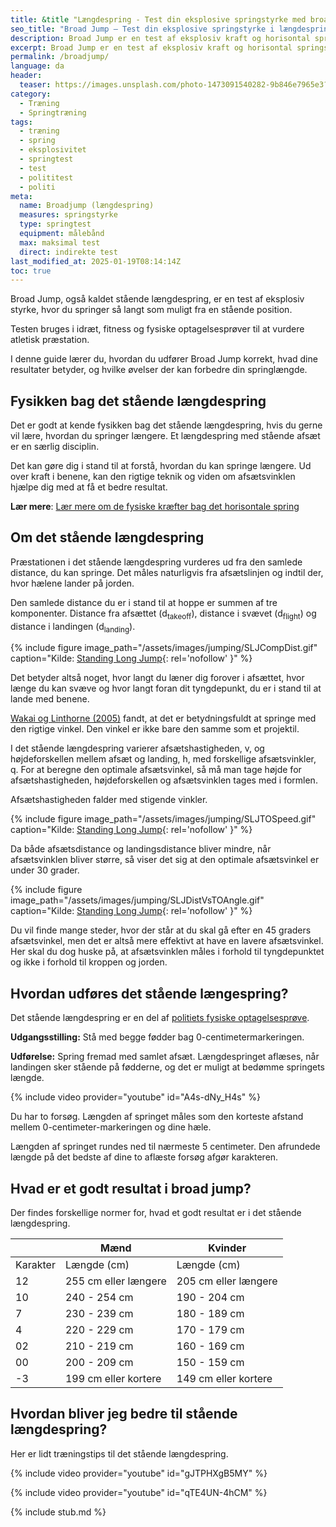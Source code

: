 ```yaml
---
title: &title "Længdespring - Test din eksplosive springstyrke med broad jump"
seo_title: "Broad Jump – Test din eksplosive springstyrke i længdespring"
description: Broad Jump er en test af eksplosiv kraft og horisontal springstyrke. Lær, hvordan du udfører et stående korrekt, hvad resultaterne betyder, og hvordan du forbedrer dit spring.
excerpt: Broad Jump er en test af eksplosiv kraft og horisontal springstyrke. Lær, hvordan du udfører et stående længdespring korrekt, hvad resultaterne betyder, og hvordan du forbedrer dit spring.
permalink: /broadjump/
language: da
header:
  teaser: https://images.unsplash.com/photo-1473091540282-9b846e7965e3?ixlib=rb-1.2.1&ixid=MnwxMjA3fDB8MHxwaG90by1wYWdlfHx8fGVufDB8fHx8&auto=format&fit=crop&h=300&w=400&q=10
category:
  - Træning
  - Springtræning
tags:
  - træning
  - spring
  - eksplosivitet
  - springtest
  - test
  - polititest
  - politi
meta:
  name: Broadjump (længdespring)
  measures: springstyrke
  type: springtest
  equipment: målebånd
  max: maksimal test
  direct: indirekte test
last_modified_at: 2025-01-19T08:14:14Z
toc: true
---
```


Broad Jump, også kaldet stående længdespring, er en test af eksplosiv styrke, hvor du springer så langt som muligt fra en stående position.

Testen bruges i idræt, fitness og fysiske optagelsesprøver til at vurdere atletisk præstation.

I denne guide lærer du, hvordan du udfører Broad Jump korrekt, hvad dine resultater betyder, og hvilke øvelser der kan forbedre din springlængde.

## Fysikken bag det stående længdespring

Det er godt at kende fysikken bag det stående længdespring, hvis du gerne vil lære, hvordan du springer længere. Et længdespring med stående afsæt er en særlig disciplin. 

Det kan gøre dig i stand til at forstå, hvordan du kan springe længere. Ud over kraft i benene, kan den rigtige teknik og viden om afsætsvinklen hjælpe dig med at få et bedre resultat.

**Lær mere**: [Lær mere om de fysiske kræfter bag det horisontale spring](/fysik-horisontalt-hop/)

## Om det stående længdespring

Præstationen i det stående længdespring vurderes ud fra den samlede distance, du kan springe. Det måles naturligvis fra afsætslinjen og indtil der, hvor hælene lander på jorden.

Den samlede distance du er i stand til at hoppe er summen af tre komponenter. Distance fra afsættet (d<sub>takeoff</sub>), distance i svævet (d<sub>flight</sub>) og distance i landingen (d<sub>landing</sub>).

{% include figure image_path="/assets/images/jumping/SLJCompDist.gif" caption="Kilde: [Standing Long Jump](https://web.archive.org/web/20210729020721/https://www.brunel.ac.uk/~spstnpl/BiomechanicsAthletics/StandingLongJump.htm){: rel='nofollow' }" %}

Det betyder altså noget, hvor langt du læner dig forover i afsættet, hvor længe du kan svæve og hvor langt foran dit tyngdepunkt, du er i stand til at lande med benene.

[Wakai og Linthorne (2005)](https://www.sciencedirect.com/science/article/abs/pii/S0167945704001186) fandt, at det er betydningsfuldt at springe med den rigtige vinkel. Den vinkel er ikke bare den samme som et projektil.

I det stående længdespring varierer afsætshastigheden, v, og højdeforskellen mellem afsæt og landing, h, med forskellige afsætsvinkler, q. For at beregne den optimale afsætsvinkel, så må man tage højde for afsætshastigheden, højdeforskellen og afsætsvinklen tages med i formlen.

Afsætshastigheden falder med stigende vinkler.

{% include figure image_path="/assets/images/jumping/SLJTOSpeed.gif" caption="Kilde: [Standing Long Jump](https://web.archive.org/web/20210729020721/https://www.brunel.ac.uk/~spstnpl/BiomechanicsAthletics/StandingLongJump.htm){: rel='nofollow' }" %}

Da både afsætsdistance og landingsdistance bliver mindre, når afsætsvinklen bliver større, så viser det sig at den optimale afsætsvinkel er under 30 grader.

{% include figure image_path="/assets/images/jumping/SLJDistVsTOAngle.gif" caption="Kilde: [Standing Long Jump](https://web.archive.org/web/20210729020721/https://www.brunel.ac.uk/~spstnpl/BiomechanicsAthletics/StandingLongJump.htm){: rel='nofollow' }" %}

Du vil finde mange steder, hvor der står at du skal gå efter en 45 graders afsætsvinkel, men det er altså mere effektivt at have en lavere afsætsvinkel. Her skal du dog huske på, at afsætsvinklen måles i forhold til tyngdepunktet og ikke i forhold til kroppen og jorden.

## Hvordan udføres det stående længespring?

Det stående længdespring er en del af [politiets fysiske optagelsesprøve](/politiets-fysiske-tests-krav-optagelsesproeve/).

**Udgangsstilling:** Stå med begge fødder bag 0-centimetermarkeringen.

**Udførelse:** Spring fremad med samlet afsæt. Længdespringet aflæses, når landingen sker stående på fødderne, og det er muligt at bedømme springets længde.

{% include video provider="youtube" id="A4s-dNy_H4s" %}

Du har to forsøg. Længden af springet måles som den korteste afstand mellem 0-centimeter-markeringen og dine hæle.

Længden af springet rundes ned til nærmeste 5 centimeter. Den afrundede længde på det bedste af dine to aflæste forsøg afgør karakteren.

## Hvad er et godt resultat i broad jump?

Der findes forskellige normer for, hvad et godt resultat er i det stående længdespring.

|          | Mænd                 | Kvinder              |
| -------- | -------------------- | -------------------- |
| Karakter | Længde (cm)          | Længde (cm)          |
| 12       | 255 cm eller længere | 205 cm eller længere |
| 10       | 240 - 254 cm         | 190 - 204 cm         |
| 7        | 230 - 239 cm         | 180 - 189 cm         |
| 4        | 220 - 229 cm         | 170 - 179 cm         |
| 02       | 210 - 219 cm         | 160 - 169 cm         |
| 00       | 200 - 209 cm         | 150 - 159 cm         |
| \-3      | 199 cm eller kortere | 149 cm eller kortere |

## Hvordan bliver jeg bedre til stående længdespring?

Her er lidt træningstips til det stående længdespring.

{% include video provider="youtube" id="gJTPHXgB5MY" %}

{% include video provider="youtube" id="qTE4UN-4hCM" %}

{% include stub.md %}